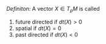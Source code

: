 *Definiton:* A vector $X\in T_pM$ is called 
1. future directed if $dt(X)>0$
2. spatial if $dt(X) = 0$
3. past directed if $dt(X)<0$

